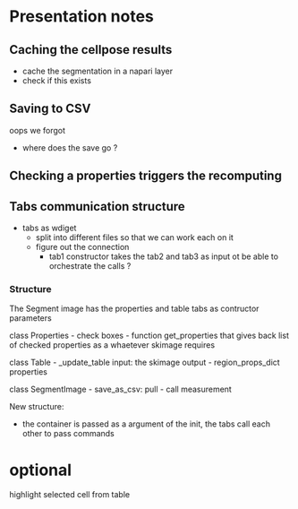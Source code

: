 # Presentation notes

## Caching the cellpose results
- cache the segmentation in a napari layer
- check if this exists

## Saving to CSV
oops we forgot
- where does the save go ?

## Checking a properties triggers the recomputing

## Tabs communication structure
- tabs as wdiget
    - split into different files so that we can work each on it
    - figure out the connection
        - tab1 constructor takes the tab2 and tab3 as input ot be able to orchestrate the calls ?

### Structure
The Segment image has the properties and table tabs as contructor parameters

class Properties
    - check boxes
    - function get_properties that gives back list of checked properties as a whaetever skimage requires

class Table
    - _update_table input: the skimage output
    - region_props_dict properties

class SegmentImage
    - save_as_csv: pull 
    - call measurement

New structure:
- the container is passed as a argument of the init, the tabs call each other to pass commands


# optional
highlight selected cell from table


